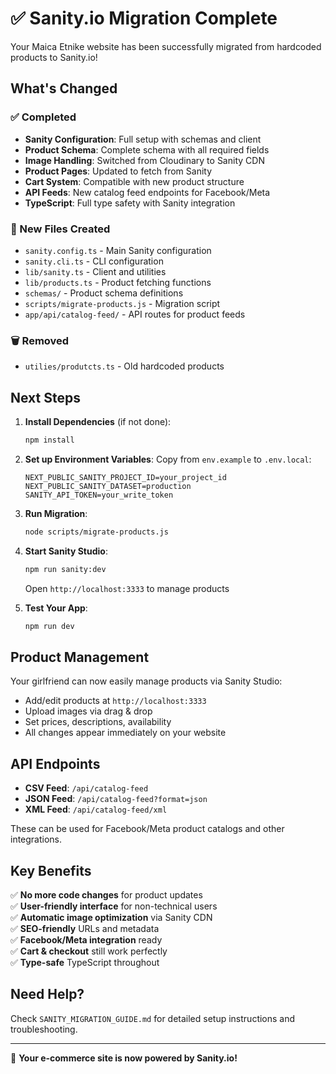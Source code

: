 # ✅ Sanity.io Migration Complete

Your Maica Etnike website has been successfully migrated from hardcoded products to Sanity.io! 

## What's Changed

### ✅ Completed
- **Sanity Configuration**: Full setup with schemas and client
- **Product Schema**: Complete schema with all required fields
- **Image Handling**: Switched from Cloudinary to Sanity CDN
- **Product Pages**: Updated to fetch from Sanity
- **Cart System**: Compatible with new product structure
- **API Feeds**: New catalog feed endpoints for Facebook/Meta
- **TypeScript**: Full type safety with Sanity integration

### 📁 New Files Created
- `sanity.config.ts` - Main Sanity configuration
- `sanity.cli.ts` - CLI configuration
- `lib/sanity.ts` - Client and utilities
- `lib/products.ts` - Product fetching functions
- `schemas/` - Product schema definitions
- `scripts/migrate-products.js` - Migration script
- `app/api/catalog-feed/` - API routes for product feeds

### 🗑️ Removed
- `utilies/produtcts.ts` - Old hardcoded products

## Next Steps

1. **Install Dependencies** (if not done):
   ```bash
   npm install
   ```

2. **Set up Environment Variables**:
   Copy from `env.example` to `.env.local`:
   ```env
   NEXT_PUBLIC_SANITY_PROJECT_ID=your_project_id
   NEXT_PUBLIC_SANITY_DATASET=production
   SANITY_API_TOKEN=your_write_token
   ```

3. **Run Migration**:
   ```bash
   node scripts/migrate-products.js
   ```

4. **Start Sanity Studio**:
   ```bash
   npm run sanity:dev
   ```
   Open `http://localhost:3333` to manage products

5. **Test Your App**:
   ```bash
   npm run dev
   ```

## Product Management

Your girlfriend can now easily manage products via Sanity Studio:
- Add/edit products at `http://localhost:3333`
- Upload images via drag & drop
- Set prices, descriptions, availability
- All changes appear immediately on your website

## API Endpoints

- **CSV Feed**: `/api/catalog-feed` 
- **JSON Feed**: `/api/catalog-feed?format=json`
- **XML Feed**: `/api/catalog-feed/xml`

These can be used for Facebook/Meta product catalogs and other integrations.

## Key Benefits

✅ **No more code changes** for product updates  
✅ **User-friendly interface** for non-technical users  
✅ **Automatic image optimization** via Sanity CDN  
✅ **SEO-friendly** URLs and metadata  
✅ **Facebook/Meta integration** ready  
✅ **Cart & checkout** still work perfectly  
✅ **Type-safe** TypeScript throughout  

## Need Help?

Check `SANITY_MIGRATION_GUIDE.md` for detailed setup instructions and troubleshooting.

---

🎉 **Your e-commerce site is now powered by Sanity.io!**
